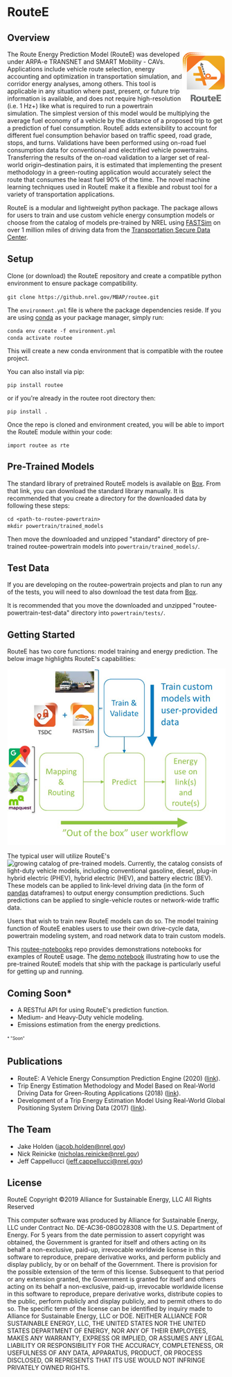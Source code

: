 # RouteE

## Overview

<img align="right" src="docs/wiki_imgs/routeelogo.png" width="100" height="120">

The Route Energy Prediction Model (RouteE) was developed under ARPA-e TRANSNET and SMART Mobility - CAVs. Applications 
include vehicle route selection, energy accounting and optimization in transportation simulation, and corridor energy 
analyses, among others. This tool is applicable in any situation where past, present, or future trip information is 
available, and does not require high-resolution (i.e. 1 Hz+) like what is required to run a powertrain simulation. 
The simplest version of this model would be multiplying the average fuel economy of a vehicle by the distance of a 
proposed trip to get a prediction of fuel consumption. RouteE adds extensibility to account for different fuel 
consumption behavior based on traffic speed, road grade, stops, and turns. Validations have been performed using 
on-road fuel consumption data for conventional and electrified vehicle powertrains. Transferring the results of the 
on-road validation to a larger set of real-world origin–destination pairs, it is estimated that implementing the present 
methodology in a green-routing application would accurately select the route that consumes the least fuel 90% of the 
time. The novel machine learning techniques used in RouteE make it a flexible and robust tool for a variety of 
transportation applications.

RouteE is a modular and lightweight python package. The package allows for users to train and use custom vehicle energy 
consumption models or choose from the catalog of models pre-trained by NREL using 
[FASTSim](https://www.nrel.gov/transportation/fastsim.html) on over 1 million miles of driving data from the 
[Transportation Secure Data Center](https://www.nrel.gov/transportation/secure-transportation-data/).


## Setup
Clone (or download) the RouteE repository and create a compatible python environment to ensure package compatibility.

`git clone https://github.nrel.gov/MBAP/routee.git`


The `environment.yml` file is where the package dependencies reside. If you are using [conda](https://conda.io/docs/) 
as your package manager, simply run:
```
conda env create -f environment.yml
conda activate routee
```
This will create a new conda environment that is compatible with the routee project.

You can also install via pip:
```
pip install routee 
```

or if you're already in the routee root directory then: 

```
pip install .
```

Once the repo is cloned and environment created, you will be able to import the RouteE module within your code: 

```
import routee as rte
```

## Pre-Trained Models
The standard library of pretrained RouteE models is available on [Box](https://app.box.com/s/cwfqgkvxssoxnc4k6sghvqfjg19f4clb). From that link, you can download the standard library manually. It is recommended that you create a directory for the downloaded data by following these steps: 
```
cd <path-to-routee-powertrain>
mkdir powertrain/trained_models
```
Then move the downloaded and unzipped "standard" directory of pre-trained routee-powertrain models into ```powertrain/trained_models/```.

## Test Data
If you are developing on the routee-powertrain projects and plan to run any of the tests, you will need to also download the test data from [Box](https://app.box.com/s/dm5w4mo56ej9jfmyo404kz98roz7jat7). 

It is recommended that you move the downloaded and unzipped "routee-powertrain-test-data" directory into ```powertrain/tests/```.

## Getting Started

RouteE has two core functions: model training and energy prediction. The below image highlights RouteE's capabilities: 

<img src="docs/wiki_imgs/routee_workflow.jpg">

The typical user will utilize RouteE's ![growing catalog of pre-trained models](routee/trained_models). Currently, the 
catalog consists of light-duty vehicle models, including conventional gasoline, diesel, plug-in hybrid electric (PHEV), 
hybrid electric (HEV), and battery electric (BEV). These models can be applied to link-level driving data (in the form 
of [pandas](https://pandas.pydata.org/) dataframes) to output energy consumption predictions. Such predictions can be 
applied to single-vehicle routes or network-wide traffic data.

Users that wish to train new RouteE models can do so. The model training function of RouteE enables users to use their 
own drive-cycle data, powertrain modeling system, and road network data to train custom models. 

This [routee-notebooks](https://github.nrel.gov/MBAP/routee-notebooks) repo provides demonstrations notebooks for 
examples of RouteE usage. The 
[demo notebook](https://github.nrel.gov/MBAP/routee-notebooks/blob/master/notebooks/demos/Use_Pretrained_Model.ipynb)
illustrating how to use the pre-trained RouteE models that ship with the package is particularly useful for getting up 
and running.


## Coming Soon*

* A RESTful API for using RouteE's prediction function.
* Medium- and Heavy-Duty vehicle modeling.
* Emissions estimation from the energy predictions.

<sub><sup>* "Soon"</sup></sub>

## Publications

* RouteE: A Vehicle Energy Consumption Prediction Engine (2020) ([link](https://saemobilus.sae.org/content/2020-01-0939)).
* Trip Energy Estimation Methodology and Model Based on Real-World Driving Data for Green-Routing Applications (2018) ([link](https://doi.org/10.1177/0361198118798286)).
* Development of a Trip Energy Estimation Model Using Real-World Global Positioning System Driving Data (2017) ([link](https://www.osti.gov/servlets/purl/1393793)).

## The Team

* Jake Holden (<jacob.holden@nrel.gov>)
* Nick Reinicke (<nicholas.reinicke@nrel.gov>)
* Jeff Cappellucci (<jeff.cappellucci@nrel.gov>)

## License
RouteE Copyright ©2019   Alliance for Sustainable Energy, LLC All Rights Reserved
 
This computer software was produced by Alliance for Sustainable Energy, LLC under Contract No. DE-AC36-08GO28308 with the U.S. Department of Energy. For 5 years from the date permission to assert copyright was obtained, the Government is granted for itself and others acting on its behalf a non-exclusive, paid-up, irrevocable worldwide license in this software to reproduce, prepare derivative works, and perform publicly and display publicly, by or on behalf of the Government. There is provision for the possible extension of the term of this license.
Subsequent to that period or any extension granted, the Government is granted for itself and others acting on its behalf a non-exclusive, paid-up, irrevocable worldwide license in this software to reproduce, prepare derivative works, distribute copies to the public, perform publicly and display publicly, and to permit others to do so. The specific term of the license can be identified by inquiry made to Alliance for Sustainable Energy, LLC or DOE. NEITHER ALLIANCE FOR SUSTAINABLE ENERGY, LLC, THE UNITED STATES NOR THE UNITED STATES DEPARTMENT OF ENERGY, NOR ANY OF THEIR EMPLOYEES, MAKES ANY WARRANTY, EXPRESS OR IMPLIED, OR ASSUMES ANY LEGAL LIABILITY OR RESPONSIBILITY FOR THE ACCURACY, COMPLETENESS, OR USEFULNESS OF ANY DATA, APPARATUS, PRODUCT, OR PROCESS DISCLOSED, OR REPRESENTS THAT ITS USE WOULD NOT INFRINGE PRIVATELY OWNED RIGHTS.
